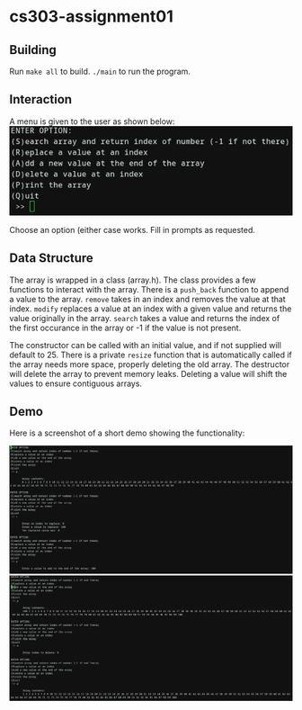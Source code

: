 # cs303-assignment01

## Building
Run `make all` to build. `./main` to run the program.

## Interaction
A menu is given to the user as shown below:
![The program's prompt](/pictures/prompt.png)

Choose an option (either case works. Fill in prompts as requested.

## Data Structure
The array is wrapped in a class (array.h). The class provides a few functions to interact with the array.
There is a `push_back` function to append a value to the array. `remove` takes in an index and removes the value at that index.
`modify` replaces a value at an index with a given value and returns the value originally in the array.
`search` takes a value and returns the index of the first occurance in the array or -1 if the value is not present.

The constructor can be called with an initial value, and if not supplied will default to 25.
There is a private `resize` function that is automatically called if the array needs more space, properly deleting the old array.
The destructor will delete the array to prevent memory leaks.
Deleting a value will shift the values to ensure contiguous arrays.

## Demo
Here is a screenshot of a short demo showing the functionality:

![First image of demo](/pictures/demo1.png)
![Demo continued](/pictures/demo2.png)
